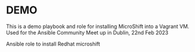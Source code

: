 # DEMO

This is a demo playbook and role for installing MicroShift into a Vagrant VM. Used for the
Ansible Community Meet up in Dublin, 22nd Feb 2023

Ansible role to install Redhat microshift


